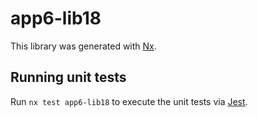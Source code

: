 # app6-lib18

This library was generated with [Nx](https://nx.dev).

## Running unit tests

Run `nx test app6-lib18` to execute the unit tests via [Jest](https://jestjs.io).
